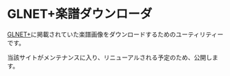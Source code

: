 # GLNET+楽譜ダウンローダ

[GLNET+](http://guitarlist.net/)に掲載されていた楽譜画像をダウンロードするためのユーティリティーです。

当該サイトがメンテナンスに入り、リニューアルされる予定のため、公開します。